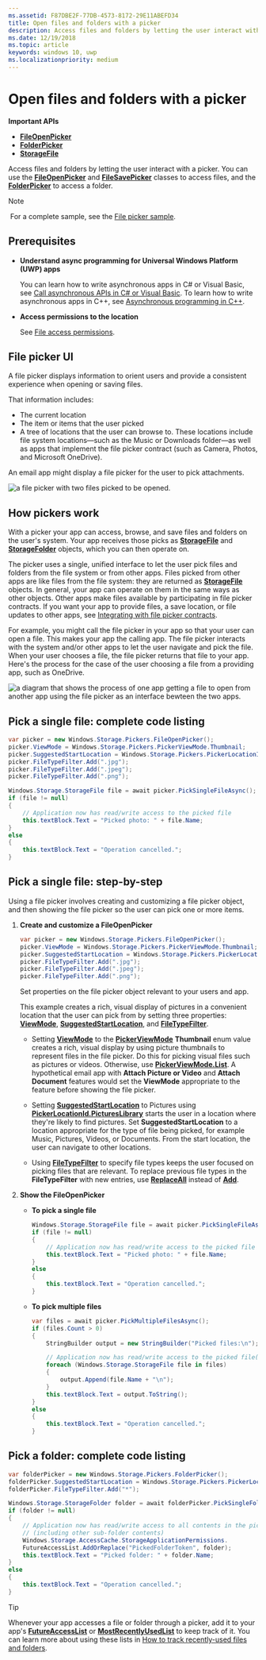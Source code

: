 ```yaml
---
ms.assetid: F87DBE2F-77DB-4573-8172-29E11ABEFD34
title: Open files and folders with a picker
description: Access files and folders by letting the user interact with a picker. You can use the FileOpenPicker and FileSavePicker classes to gain access to files, and the FolderPicker to gain access to a folder.
ms.date: 12/19/2018
ms.topic: article
keywords: windows 10, uwp
ms.localizationpriority: medium
---
```

# Open files and folders with a picker

**Important APIs**

-   [**FileOpenPicker**](https://docs.microsoft.com/uwp/api/Windows.Storage.Pickers.FileOpenPicker)
-   [**FolderPicker**](https://docs.microsoft.com/uwp/api/Windows.Storage.Pickers.FolderPicker)
-   [**StorageFile**](https://docs.microsoft.com/uwp/api/Windows.Storage.StorageFile)

Access files and folders by letting the user interact with a picker. You can use the [**FileOpenPicker**](https://docs.microsoft.com/uwp/api/Windows.Storage.Pickers.FileOpenPicker) and [**FileSavePicker**](https://docs.microsoft.com/uwp/api/Windows.Storage.Pickers.FileSavePicker) classes to access files, and the [**FolderPicker**](https://docs.microsoft.com/uwp/api/Windows.Storage.Pickers.FolderPicker) to access a folder.

> [!NOTE]
> For a complete sample, see the [File picker sample](https://go.microsoft.com/fwlink/p/?linkid=619994).

## Prerequisites


-   **Understand async programming for Universal Windows Platform (UWP) apps**

    You can learn how to write asynchronous apps in C# or Visual Basic, see [Call asynchronous APIs in C# or Visual Basic](https://docs.microsoft.com/windows/uwp/threading-async/call-asynchronous-apis-in-csharp-or-visual-basic). To learn how to write asynchronous apps in C++, see [Asynchronous programming in C++](https://docs.microsoft.com/windows/uwp/threading-async/asynchronous-programming-in-cpp-universal-windows-platform-apps).

-   **Access permissions to the location**

    See [File access permissions](file-access-permissions.md).

## File picker UI


A file picker displays information to orient users and provide a consistent experience when opening or saving files.

That information includes:

-   The current location
-   The item or items that the user picked
-   A tree of locations that the user can browse to. These locations include file system locations—such as the Music or Downloads folder—as well as apps that implement the file picker contract (such as Camera, Photos, and Microsoft OneDrive).

An email app might display a file picker for the user to pick attachments.

![a file picker with two files picked to be opened.](images/picker-multifile-600px.png)

## How pickers work


With a picker your app can access, browse, and save files and folders on the user's system. Your app receives those picks as [**StorageFile**](https://docs.microsoft.com/uwp/api/Windows.Storage.StorageFile) and [**StorageFolder**](https://docs.microsoft.com/uwp/api/Windows.Storage.StorageFolder) objects, which you can then operate on.

The picker uses a single, unified interface to let the user pick files and folders from the file system or from other apps. Files picked from other apps are like files from the file system: they are returned as [**StorageFile**](https://docs.microsoft.com/uwp/api/Windows.Storage.StorageFile) objects. In general, your app can operate on them in the same ways as other objects. Other apps make files available by participating in file picker contracts. If you want your app to provide files, a save location, or file updates to other apps, see [Integrating with file picker contracts](https://docs.microsoft.com/previous-versions/windows/apps/hh465192(v=win.10)).

For example, you might call the file picker in your app so that your user can open a file. This makes your app the calling app. The file picker interacts with the system and/or other apps to let the user navigate and pick the file. When your user chooses a file, the file picker returns that file to your app. Here's the process for the case of the user choosing a file from a providing app, such as OneDrive.

![a diagram that shows the process of one app getting a file to open from another app using the file picker as an interface bewteen the two apps.](images/app-to-app-diagram-600px.png)

## Pick a single file: complete code listing


```cs
var picker = new Windows.Storage.Pickers.FileOpenPicker();
picker.ViewMode = Windows.Storage.Pickers.PickerViewMode.Thumbnail;
picker.SuggestedStartLocation = Windows.Storage.Pickers.PickerLocationId.PicturesLibrary;
picker.FileTypeFilter.Add(".jpg");
picker.FileTypeFilter.Add(".jpeg");
picker.FileTypeFilter.Add(".png");

Windows.Storage.StorageFile file = await picker.PickSingleFileAsync();
if (file != null)
{
    // Application now has read/write access to the picked file
    this.textBlock.Text = "Picked photo: " + file.Name;
}
else
{
    this.textBlock.Text = "Operation cancelled.";
}
```

## Pick a single file: step-by-step


Using a file picker involves creating and customizing a file picker object, and then showing the file picker so the user can pick one or more items.

1.  **Create and customize a FileOpenPicker**

    ```cs
    var picker = new Windows.Storage.Pickers.FileOpenPicker();
    picker.ViewMode = Windows.Storage.Pickers.PickerViewMode.Thumbnail;
    picker.SuggestedStartLocation = Windows.Storage.Pickers.PickerLocationId.PicturesLibrary;
    picker.FileTypeFilter.Add(".jpg");
    picker.FileTypeFilter.Add(".jpeg");
    picker.FileTypeFilter.Add(".png");
    ```
    Set properties on the file picker object relevant to your users and app.

    This example creates a rich, visual display of pictures in a convenient location that the user can pick from by setting three properties: [**ViewMode**](https://docs.microsoft.com/uwp/api/windows.storage.pickers.fileopenpicker.viewmode), [**SuggestedStartLocation**](https://docs.microsoft.com/uwp/api/windows.storage.pickers.fileopenpicker.suggestedstartlocation), and [**FileTypeFilter**](https://docs.microsoft.com/uwp/api/windows.storage.pickers.fileopenpicker.filetypefilter).

    -   Setting [**ViewMode**](https://docs.microsoft.com/uwp/api/windows.storage.pickers.fileopenpicker.viewmode) to the [**PickerViewMode**](https://docs.microsoft.com/uwp/api/Windows.Storage.Pickers.PickerViewMode) **Thumbnail** enum value creates a rich, visual display by using picture thumbnails to represent files in the file picker. Do this for picking visual files such as pictures or videos. Otherwise, use [**PickerViewMode.List**](https://docs.microsoft.com/uwp/api/Windows.Storage.Pickers.PickerViewMode). A hypothetical email app with **Attach Picture or Video** and **Attach Document** features would set the **ViewMode** appropriate to the feature before showing the file picker.

    -   Setting [**SuggestedStartLocation**](https://docs.microsoft.com/uwp/api/windows.storage.pickers.fileopenpicker.suggestedstartlocation) to Pictures using [**PickerLocationId.PicturesLibrary**](https://docs.microsoft.com/uwp/api/Windows.Storage.Pickers.PickerLocationId) starts the user in a location where they're likely to find pictures. Set **SuggestedStartLocation** to a location appropriate for the type of file being picked, for example Music, Pictures, Videos, or Documents. From the start location, the user can navigate to other locations.

    -   Using [**FileTypeFilter**](https://docs.microsoft.com/uwp/api/windows.storage.pickers.fileopenpicker.filetypefilter) to specify file types keeps the user focused on picking files that are relevant. To replace previous file types in the **FileTypeFilter** with new entries, use [**ReplaceAll**](https://docs.microsoft.com/uwp/api/windows.storage.pickers.fileextensionvector.replaceall) instead of [**Add**](https://docs.microsoft.com/uwp/api/windows.storage.pickers.fileextensionvector.append).

2.  **Show the FileOpenPicker**

    - **To pick a single file**

        ```cs
        Windows.Storage.StorageFile file = await picker.PickSingleFileAsync();
        if (file != null)
        {
            // Application now has read/write access to the picked file
            this.textBlock.Text = "Picked photo: " + file.Name;
        }
        else
        {
            this.textBlock.Text = "Operation cancelled.";
        }
        ```

    - **To pick multiple files**  

        ```cs
        var files = await picker.PickMultipleFilesAsync();
        if (files.Count > 0)
        {
            StringBuilder output = new StringBuilder("Picked files:\n");
    
            // Application now has read/write access to the picked file(s)
            foreach (Windows.Storage.StorageFile file in files)
            {
                output.Append(file.Name + "\n");
            }
            this.textBlock.Text = output.ToString();
        }
        else
        {
            this.textBlock.Text = "Operation cancelled.";
        }
        ```

## Pick a folder: complete code listing


```cs
var folderPicker = new Windows.Storage.Pickers.FolderPicker();
folderPicker.SuggestedStartLocation = Windows.Storage.Pickers.PickerLocationId.Desktop;
folderPicker.FileTypeFilter.Add("*");

Windows.Storage.StorageFolder folder = await folderPicker.PickSingleFolderAsync();
if (folder != null)
{
    // Application now has read/write access to all contents in the picked folder
    // (including other sub-folder contents)
    Windows.Storage.AccessCache.StorageApplicationPermissions.
    FutureAccessList.AddOrReplace("PickedFolderToken", folder);
    this.textBlock.Text = "Picked folder: " + folder.Name;
}
else
{
    this.textBlock.Text = "Operation cancelled.";
}
```

> [!TIP]
> Whenever your app accesses a file or folder through a picker, add it to your app's [**FutureAccessList**](https://docs.microsoft.com/uwp/api/windows.storage.accesscache.storageapplicationpermissions.futureaccesslist) or [**MostRecentlyUsedList**](https://docs.microsoft.com/uwp/api/windows.storage.accesscache.storageapplicationpermissions.mostrecentlyusedlist) to keep track of it. You can learn more about using these lists in [How to track recently-used files and folders](how-to-track-recently-used-files-and-folders.md).